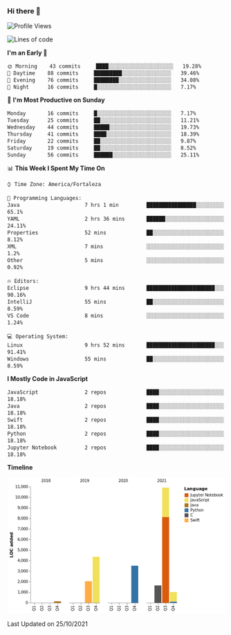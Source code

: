 ### Hi there 👋

<!--
**samuelpsouza/samuelpsouza** is a ✨ _special_ ✨ repository because its `README.md` (this file) appears on your GitHub profile.

Here are some ideas to get you started:

- 🔭 I’m currently working on ...
- 🌱 I’m currently learning ...
- 👯 I’m looking to collaborate on ...
- 🤔 I’m looking for help with ...
- 💬 Ask me about ...
- 📫 How to reach me: ...
- 😄 Pronouns: ...
- ⚡ Fun fact: ...
-->

<!--START_SECTION:waka-->
![Profile Views](http://img.shields.io/badge/Profile%20Views-1-blue)

![Lines of code](https://img.shields.io/badge/From%20Hello%20World%20I%27ve%20Written-23597%20lines%20of%20code-blue)

**I'm an Early 🐤** 

```text
🌞 Morning    43 commits     ████░░░░░░░░░░░░░░░░░░░░░   19.28% 
🌆 Daytime    88 commits     █████████░░░░░░░░░░░░░░░░   39.46% 
🌃 Evening    76 commits     ████████░░░░░░░░░░░░░░░░░   34.08% 
🌙 Night      16 commits     █░░░░░░░░░░░░░░░░░░░░░░░░   7.17%

```
📅 **I'm Most Productive on Sunday** 

```text
Monday       16 commits     █░░░░░░░░░░░░░░░░░░░░░░░░   7.17% 
Tuesday      25 commits     ██░░░░░░░░░░░░░░░░░░░░░░░   11.21% 
Wednesday    44 commits     █████░░░░░░░░░░░░░░░░░░░░   19.73% 
Thursday     41 commits     ████░░░░░░░░░░░░░░░░░░░░░   18.39% 
Friday       22 commits     ██░░░░░░░░░░░░░░░░░░░░░░░   9.87% 
Saturday     19 commits     ██░░░░░░░░░░░░░░░░░░░░░░░   8.52% 
Sunday       56 commits     ██████░░░░░░░░░░░░░░░░░░░   25.11%

```


📊 **This Week I Spent My Time On** 

```text
⌚︎ Time Zone: America/Fortaleza

💬 Programming Languages: 
Java                     7 hrs 1 min         ████████████████░░░░░░░░░   65.1% 
YAML                     2 hrs 36 mins       ██████░░░░░░░░░░░░░░░░░░░   24.11% 
Properties               52 mins             ██░░░░░░░░░░░░░░░░░░░░░░░   8.12% 
XML                      7 mins              ░░░░░░░░░░░░░░░░░░░░░░░░░   1.2% 
Other                    5 mins              ░░░░░░░░░░░░░░░░░░░░░░░░░   0.92%

🔥 Editors: 
Eclipse                  9 hrs 44 mins       ██████████████████████░░░   90.16% 
IntelliJ                 55 mins             ██░░░░░░░░░░░░░░░░░░░░░░░   8.59% 
VS Code                  8 mins              ░░░░░░░░░░░░░░░░░░░░░░░░░   1.24%

💻 Operating System: 
Linux                    9 hrs 52 mins       ██████████████████████░░░   91.41% 
Windows                  55 mins             ██░░░░░░░░░░░░░░░░░░░░░░░   8.59%

```

**I Mostly Code in JavaScript** 

```text
JavaScript               2 repos             ████░░░░░░░░░░░░░░░░░░░░░   18.18% 
Java                     2 repos             ████░░░░░░░░░░░░░░░░░░░░░   18.18% 
Swift                    2 repos             ████░░░░░░░░░░░░░░░░░░░░░   18.18% 
Python                   2 repos             ████░░░░░░░░░░░░░░░░░░░░░   18.18% 
Jupyter Notebook         2 repos             ████░░░░░░░░░░░░░░░░░░░░░   18.18%

```


**Timeline**

![Chart not found](https://raw.githubusercontent.com/samuelpsouza/samuelpsouza/main/charts/bar_graph.png) 


 Last Updated on 25/10/2021
<!--END_SECTION:waka-->